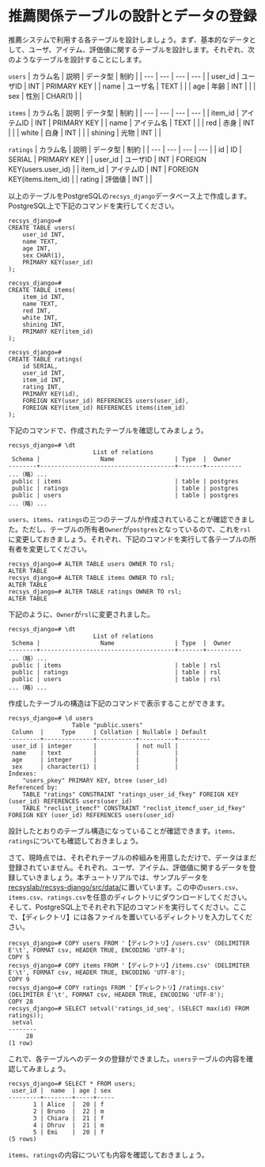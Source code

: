 # 推薦関係テーブルの設計とデータの登録

推薦システムで利用する各テーブルを設計しましょう。まず、基本的なデータとして、ユーザ、アイテム、評価値に関するテーブルを設計します。それぞれ、次のようなテーブルを設計することにします。

`users`
| カラム名 | 説明 | データ型 | 制約 |
| --- | --- | --- | --- |
| user_id | ユーザID | INT	| PRIMARY KEY |
| name | ユーザ名 | TEXT	|  |
| age | 年齢 | INT | |
| sex | 性別 | CHAR(1) | |

`items`
| カラム名 | 説明 | データ型 | 制約 |
| --- | --- | --- | --- |
| item_id | アイテムID | INT	| PRIMARY KEY |
| name | アイテム名 | TEXT	|  |
| red | 赤身 | INT | |
| white | 白身 | INT | |
| shining | 光物 | INT | |

`ratings`
| カラム名 | 説明 | データ型 | 制約 |
| --- | --- | --- | --- |
| id | ID | SERIAL | PRIMARY KEY |
| user_id | ユーザID | INT	| FOREIGN KEY(users.user_id) |
| item_id | アイテムID | INT	| FOREIGN KEY(items.item_id) |
| rating | 評価値 | INT |  |

以上のテーブルをPostgreSQLの`recsys_django`データベース上で作成します。PostgreSQL上で下記のコマンドを実行してください。

```pgsql
recsys_django=#
CREATE TABLE users(
    user_id INT,
    name TEXT,
    age INT,
    sex CHAR(1),
    PRIMARY KEY(user_id)
);

recsys_django=#
CREATE TABLE items(
    item_id INT,
    name TEXT,
    red INT,
    white INT,
    shining INT,
    PRIMARY KEY(item_id)
);

recsys_django=#
CREATE TABLE ratings(
    id SERIAL,
    user_id INT,
    item_id INT,
    rating INT,
    PRIMARY KEY(id),
    FOREIGN KEY(user_id) REFERENCES users(user_id),
    FOREIGN KEY(item_id) REFERENCES items(item_id)
);
```

下記のコマンドで、作成されたテーブルを確認してみましょう。
```pgsql
recsys_django=# \dt
                        List of relations
 Schema |                 Name                 | Type  |  Owner   
--------+--------------------------------------+-------+----------
...（略）...
 public | items                                | table | postgres
 public | ratings                              | table | postgres
 public | users                                | table | postgres
...（略）...
```

`users`、`items`、`ratings`の三つのテーブルが作成されていることが確認できました。ただし、テーブルの所有者`Owner`が`postgres`となっているので、これを`rsl`に変更しておきましょう。それぞれ、下記のコマンドを実行して各テーブルの所有者を変更してください。

```pgsql
recsys_django=# ALTER TABLE users OWNER TO rsl;
ALTER TABLE
recsys_django=# ALTER TABLE items OWNER TO rsl;
ALTER TABLE
recsys_django=# ALTER TABLE ratings OWNER TO rsl;
ALTER TABLE
```

下記のように、`Owner`が`rsl`に変更されました。

```pgsql
recsys_django=# \dt
                        List of relations
 Schema |                 Name                 | Type  |  Owner   
--------+--------------------------------------+-------+----------
...（略）...
 public | items                                | table | rsl
 public | ratings                              | table | rsl
 public | users                                | table | rsl
...（略）...
```

作成したテーブルの構造は下記のコマンドで表示することができます。

```pgsql
recsys_django=# \d users
                  Table "public.users"
 Column  |     Type     | Collation | Nullable | Default 
---------+--------------+-----------+----------+---------
 user_id | integer      |           | not null | 
 name    | text         |           |          | 
 age     | integer      |           |          | 
 sex     | character(1) |           |          | 
Indexes:
    "users_pkey" PRIMARY KEY, btree (user_id)
Referenced by:
    TABLE "ratings" CONSTRAINT "ratings_user_id_fkey" FOREIGN KEY (user_id) REFERENCES users(user_id)
    TABLE "reclist_itemcf" CONSTRAINT "reclist_itemcf_user_id_fkey" FOREIGN KEY (user_id) REFERENCES users(user_id)
```

設計したとおりのテーブル構造になっていることが確認できます。`items`、`ratings`についても確認しておきましょう。

さて、現時点では、それぞれテーブルの枠組みを用意しただけで、データはまだ登録されていません。それぞれ、ユーザ、アイテム、評価値に関するデータを登録していきましょう。本チュートリアルでは、サンプルデータを[recsyslab/recsys-django/src/data/](https://github.com/recsyslab/recsys-django/tree/main/src/data)に置いています。この中の`users.csv`、`items.csv`、`ratings.csv`を任意のディレクトリにダウンロードしてください。そして、PostgreSQL上でそれぞれ下記のコマンドを実行してください。ここで、【ディレクトリ】には各ファイルを置いているディレクトリを入力してください。

```pgsql
recsys_django=# COPY users FROM '【ディレクトリ】/users.csv' (DELIMITER E'\t', FORMAT csv, HEADER TRUE, ENCODING 'UTF-8');
COPY 5
recsys_django=# COPY items FROM '【ディレクトリ】/items.csv' (DELIMITER E'\t', FORMAT csv, HEADER TRUE, ENCODING 'UTF-8');
COPY 9
recsys_django=# COPY ratings FROM '【ディレクトリ】/ratings.csv' (DELIMITER E'\t', FORMAT csv, HEADER TRUE, ENCODING 'UTF-8');
COPY 28
recsys_django=# SELECT setval('ratings_id_seq', (SELECT max(id) FROM ratings));
 setval 
--------
     28
(1 row)
```

これで、各テーブルへのデータの登録ができました。`users`テーブルの内容を確認してみましょう。

```pgsql
recsys_django=# SELECT * FROM users;
 user_id |  name  | age | sex 
---------+--------+-----+-----
       1 | Alice  |  20 | f
       2 | Bruno  |  22 | m
       3 | Chiara |  21 | f
       4 | Dhruv  |  21 | m
       5 | Emi    |  20 | f
(5 rows)
```

`items`、`ratings`の内容についても内容を確認しておきましょう。
